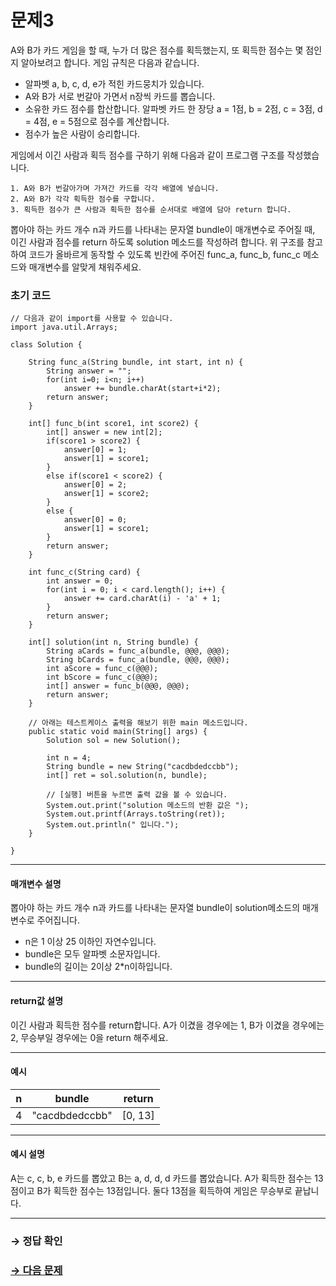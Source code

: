 # 문제3

 A와 B가 카드 게임을 할 때, 누가 더 많은 점수를 획득했는지, 또 획득한 점수는 몇 점인지 알아보려고 합니다. 게임 규칙은 다음과 같습니다.

* 알파벳 a, b, c, d, e가 적힌 카드뭉치가 있습니다.
* A와 B가 서로 번갈아 가면서 n장씩 카드를 뽑습니다.
* 소유한 카드 점수를 합산합니다. 알파벳 카드 한 장당 a = 1점, b = 2점, c = 3점, d = 4점, e = 5점으로 점수를 계산합니다.
* 점수가 높은 사람이 승리합니다.

게임에서 이긴 사람과 획득 점수를 구하기 위해 다음과 같이 프로그램 구조를 작성했습니다.

```
1. A와 B가 번갈아가며 가져간 카드를 각각 배열에 넣습니다.
2. A와 B가 각각 획득한 점수를 구합니다.
3. 획득한 점수가 큰 사람과 획득한 점수를 순서대로 배열에 담아 return 합니다.
```

뽑아야 하는 카드 개수 n과 카드를 나타내는 문자열 bundle이 매개변수로 주어질 때, 이긴 사람과 점수를 return 하도록 solution 메소드를 작성하려 합니다. 위 구조를 참고하여 코드가 올바르게 동작할 수 있도록 빈칸에 주어진 func_a, func_b, func_c 메소드와 매개변수를 알맞게 채워주세요.

### 초기 코드

```
// 다음과 같이 import를 사용할 수 있습니다.
import java.util.Arrays;

class Solution {

    String func_a(String bundle, int start, int n) {
        String answer = "";
        for(int i=0; i<n; i++)
            answer += bundle.charAt(start+i*2);
        return answer;
    }

    int[] func_b(int score1, int score2) {
        int[] answer = new int[2];
        if(score1 > score2) {
            answer[0] = 1;
            answer[1] = score1;
        }
        else if(score1 < score2) {
            answer[0] = 2;
            answer[1] = score2;
        }
        else {
            answer[0] = 0;
            answer[1] = score1;
        }
        return answer;
    }

    int func_c(String card) {
        int answer = 0;
        for(int i = 0; i < card.length(); i++) {
            answer += card.charAt(i) - 'a' + 1;
        }
        return answer;
    }

    int[] solution(int n, String bundle) {
        String aCards = func_a(bundle, @@@, @@@);
        String bCards = func_a(bundle, @@@, @@@);
        int aScore = func_c(@@@);
        int bScore = func_c(@@@);
        int[] answer = func_b(@@@, @@@);
        return answer;
    }
    
    // 아래는 테스트케이스 출력을 해보기 위한 main 메소드입니다.
    public static void main(String[] args) {
        Solution sol = new Solution();

        int n = 4;
        String bundle = new String("cacdbdedccbb");
        int[] ret = sol.solution(n, bundle);
        
        // [실행] 버튼을 누르면 출력 값을 볼 수 있습니다.
        System.out.print("solution 메소드의 반환 값은 ");
        System.out.printf(Arrays.toString(ret));
        System.out.println(" 입니다.");
    }

}
```

---

#### 매개변수 설명
뽑아야 하는 카드 개수 n과 카드를 나타내는 문자열 bundle이 solution메소드의 매개변수로 주어집니다.

* n은 1 이상 25 이하인 자연수입니다.
* bundle은 모두 알파벳 소문자입니다.
* bundle의 길이는 2이상 2*n이하입니다.

---

#### return값 설명
이긴 사람과 획득한 점수를 return합니다.
A가 이겼을 경우에는 1, B가 이겼을 경우에는 2, 무승부일 경우에는 0을 return 해주세요.

---

#### 예시

| n | bundle | return |
|---|---|---|
| 4 | "cacdbdedccbb" | [0, 13] |

---

#### 예시 설명
A는 c, c, b, e 카드를 뽑았고 B는 a, d, d, d 카드를 뽑았습니다. A가 획득한 점수는 13점이고 B가 획득한 점수는 13점입니다. 둘다 13점을 획득하여 게임은 무승부로 끝납니다.

---

### → 정답 확인

### [→ 다음 문제](https://github.com/tnehf18/cosPro/blob/main/java/ex_2nd/ex_2nd_04/no_04/desc_04.md "cosPro 2급 Java 4차 4번 문제")

